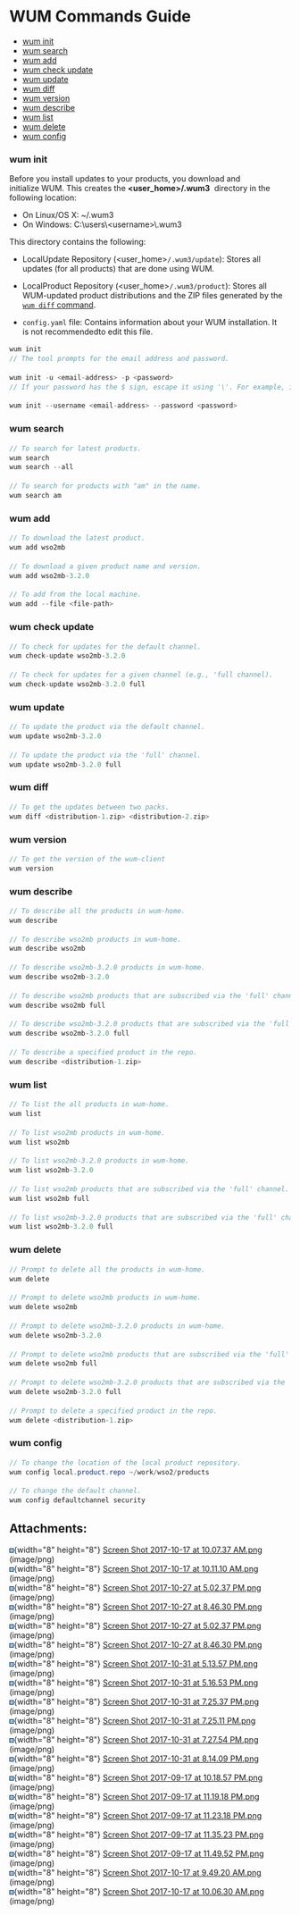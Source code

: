 # WUM Commands Guide

-   [wum init](#WUMCommandsGuide-wuminit)
-   [wum search](#WUMCommandsGuide-wumsearch)
-   [wum add](#WUMCommandsGuide-wumadd)
-   [wum check update](#WUMCommandsGuide-wumcheckupdate)
-   [wum update](#WUMCommandsGuide-wumupdate)
-   [wum diff](#WUMCommandsGuide-wumdiff)
-   [wum version](#WUMCommandsGuide-wumversion)
-   [wum describe](#WUMCommandsGuide-wumdescribe)
-   [wum list](#WUMCommandsGuide-wumlist)
-   [wum delete](#WUMCommandsGuide-wumdelete)
-   [wum config](#WUMCommandsGuide-wumconfig)

### wum init

Before you install updates to your products, you download and
initialize WUM. This creates the **&lt;user\_home&gt;/.wum3**  directory
in the following location:

-   On Linux/OS X: \~/.wum3
-   On Windows: C:\\users\\&lt;username&gt;\\.wum3

This directory contains the following:

-   LocalUpdate Repository (&lt;user\_home&gt;`/.wum3/update`): Stores
    all updates (for all products) that are done using WUM.

-   LocalProduct Repository (&lt;user\_home&gt;`/.wum3/product`): Stores
    all WUM-updated product distributions and the ZIP files generated by
    the 
    [`wum diff` command](#WUMCommandsGuide-GenerateaZIPfilewithWUMupdates).

-   `config.yaml` file: Contains information about your WUM
    installation. It is not recommendedto edit this file.

``` java
wum init  
// The tool prompts for the email address and password.

wum init -u <email-address> -p <password>
// If your password has the $ sign, escape it using '\'. For example, if your password is 123$abc, you should enter 123\$abc. This is because the $ sign is used for variables in BASH.

wum init --username <email-address> --password <password>
```

### wum search

  

``` java
// To search for latest products.
wum search
wum search --all

// To search for products with "am" in the name.
wum search am
```

### wum add

``` java
// To download the latest product.
wum add wso2mb

// To download a given product name and version.
wum add wso2mb-3.2.0

// To add from the local machine.
wum add --file <file-path>
```

### wum check update

``` java
// To check for updates for the default channel.
wum check-update wso2mb-3.2.0

// To check for updates for a given channel (e.g., 'full channel).
wum check-update wso2mb-3.2.0 full
```

### wum update

``` java
// To update the product via the default channel.
wum update wso2mb-3.2.0

// To update the product via the 'full' channel.
wum update wso2mb-3.2.0 full
```

### wum diff

``` java
// To get the updates between two packs.
wum diff <distribution-1.zip> <distribution-2.zip>
```

### wum version

``` java
// To get the version of the wum-client
wum version
```

### wum describe

``` java
// To describe all the products in wum-home.
wum describe  

// To describe wso2mb products in wum-home.
wum describe wso2mb

// To describe wso2mb-3.2.0 products in wum-home.
wum describe wso2mb-3.2.0

// To describe wso2mb products that are subscribed via the 'full' channel.
wum describe wso2mb full 

// To describe wso2mb-3.2.0 products that are subscribed via the 'full' channel.
wum describe wso2mb-3.2.0 full

// To describe a specified product in the repo.
wum describe <distribution-1.zip>
```

### wum list

``` java
// To list the all products in wum-home.
wum list

// To list wso2mb products in wum-home.
wum list wso2mb

// To list wso2mb-3.2.0 products in wum-home.
wum list wso2mb-3.2.0

// To list wso2mb products that are subscribed via the 'full' channel.
wum list wso2mb full

// To list wso2mb-3.2.0 products that are subscribed via the 'full' channel.
wum list wso2mb-3.2.0 full
```

### wum delete

``` java
// Prompt to delete all the products in wum-home.
wum delete
  
// Prompt to delete wso2mb products in wum-home.
wum delete wso2mb

// Prompt to delete wso2mb-3.2.0 products in wum-home.
wum delete wso2mb-3.2.0

// Prompt to delete wso2mb products that are subscribed via the 'full' channel.
wum delete wso2mb full

// Prompt to delete wso2mb-3.2.0 products that are subscribed via the 'full' channel.
wum delete wso2mb-3.2.0 full

// Prompt to delete a specified product in the repo.
wum delete <distribution-1.zip>
```

### wum config

``` java
// To change the location of the local product repository.
wum config local.product.repo ~/work/wso2/products

// To change the default channel.
wum config defaultchannel security
```

## Attachments:

![](images/icons/bullet_blue.gif){width="8" height="8"} [Screen Shot
2017-10-17 at 10.07.37 AM.png](attachments/103318237/103318238.png)
(image/png)  
![](images/icons/bullet_blue.gif){width="8" height="8"} [Screen Shot
2017-10-17 at 10.11.10 AM.png](attachments/103318237/103318239.png)
(image/png)  
![](images/icons/bullet_blue.gif){width="8" height="8"} [Screen Shot
2017-10-27 at 5.02.37 PM.png](attachments/103318237/103318240.png)
(image/png)  
![](images/icons/bullet_blue.gif){width="8" height="8"} [Screen Shot
2017-10-27 at 8.46.30 PM.png](attachments/103318237/103318241.png)
(image/png)  
![](images/icons/bullet_blue.gif){width="8" height="8"} [Screen Shot
2017-10-27 at 5.02.37 PM.png](attachments/103318237/103318242.png)
(image/png)  
![](images/icons/bullet_blue.gif){width="8" height="8"} [Screen Shot
2017-10-27 at 8.46.30 PM.png](attachments/103318237/103318243.png)
(image/png)  
![](images/icons/bullet_blue.gif){width="8" height="8"} [Screen Shot
2017-10-31 at 5.13.57 PM.png](attachments/103318237/103318244.png)
(image/png)  
![](images/icons/bullet_blue.gif){width="8" height="8"} [Screen Shot
2017-10-31 at 5.16.53 PM.png](attachments/103318237/103318245.png)
(image/png)  
![](images/icons/bullet_blue.gif){width="8" height="8"} [Screen Shot
2017-10-31 at 7.25.37 PM.png](attachments/103318237/103318246.png)
(image/png)  
![](images/icons/bullet_blue.gif){width="8" height="8"} [Screen Shot
2017-10-31 at 7.25.11 PM.png](attachments/103318237/103318247.png)
(image/png)  
![](images/icons/bullet_blue.gif){width="8" height="8"} [Screen Shot
2017-10-31 at 7.27.54 PM.png](attachments/103318237/103318248.png)
(image/png)  
![](images/icons/bullet_blue.gif){width="8" height="8"} [Screen Shot
2017-10-31 at 8.14.09 PM.png](attachments/103318237/103318249.png)
(image/png)  
![](images/icons/bullet_blue.gif){width="8" height="8"} [Screen Shot
2017-09-17 at 10.18.57 PM.png](attachments/103318237/103318250.png)
(image/png)  
![](images/icons/bullet_blue.gif){width="8" height="8"} [Screen Shot
2017-09-17 at 11.19.18 PM.png](attachments/103318237/103318251.png)
(image/png)  
![](images/icons/bullet_blue.gif){width="8" height="8"} [Screen Shot
2017-09-17 at 11.23.18 PM.png](attachments/103318237/103318252.png)
(image/png)  
![](images/icons/bullet_blue.gif){width="8" height="8"} [Screen Shot
2017-09-17 at 11.35.23 PM.png](attachments/103318237/103318253.png)
(image/png)  
![](images/icons/bullet_blue.gif){width="8" height="8"} [Screen Shot
2017-09-17 at 11.49.52 PM.png](attachments/103318237/103318254.png)
(image/png)  
![](images/icons/bullet_blue.gif){width="8" height="8"} [Screen Shot
2017-10-17 at 9.49.20 AM.png](attachments/103318237/103318255.png)
(image/png)  
![](images/icons/bullet_blue.gif){width="8" height="8"} [Screen Shot
2017-10-17 at 10.06.30 AM.png](attachments/103318237/103318256.png)
(image/png)  
